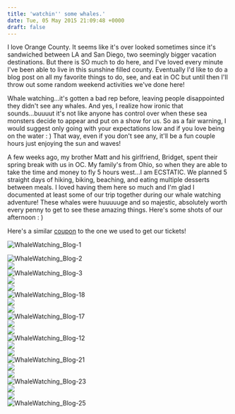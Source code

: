 ```yaml
---
title: 'watchin'' some whales.'
date: Tue, 05 May 2015 21:09:48 +0000
draft: false
---
```


I love Orange County. It seems like it's over looked sometimes since it's sandwiched between LA and San Diego, two seemingly bigger vacation destinations. But there is SO much to do here, and I've loved every minute I've been able to live in this sunshine filled county. Eventually I'd like to do a blog post on all my favorite things to do, see, and eat in OC but until then I'll throw out some random weekend activities we've done here!

Whale watching...it's gotten a bad rep before, leaving people disappointed they didn't see any whales. And yes, I realize how ironic that sounds...buuuut it's not like anyone has control over when these sea monsters decide to appear and put on a show for us. So as a fair warning, I would suggest only going with your expectations low and if you love being on the water : ) That way, even if you don't see any, it'll be a fun couple hours just enjoying the sun and waves!

A few weeks ago, my brother Matt and his girlfriend, Bridget, spent their spring break with us in OC. My family's from Ohio, so when they are able to take the time and money to fly 5 hours west...I am ECSTATIC. We planned 5 straight days of hiking, biking, beaching, and eating multiple desserts between meals. I loved having them here so much and I'm glad I documented at least some of our trip together during our whale watching adventure! These whales were huuuuuge and so majestic, absolutely worth every penny to get to see these amazing things. Here's some shots of our afternoon : )

Here's a similar [coupon](http://local.amazon.com/south-orange-county/B00SC3SX4M/newport-landing-whale-watching-cruise) to the one we used to get our tickets!

![WhaleWatching_Blog-1](https://djh82r8xhqebh.cloudfront.net/uploads/2015/05/WhaleWatching_Blog-1.jpg) <div class="flex-ns mhn2-ns mb3"> <div class="ph2-ns w-50-ns">![WhaleWatching_Blog-2](https://djh82r8xhqebh.cloudfront.net/uploads/2015/05/WhaleWatching_Blog-2.jpg)</div> <div class="ph2-ns w-50-ns">![](https://djh82r8xhqebh.cloudfront.net/uploads/2015/05/WhaleWatching_Blog-13.jpg)</div> </div> ![WhaleWatching_Blog-3](https://djh82r8xhqebh.cloudfront.net/uploads/2015/05/WhaleWatching_Blog-3.jpg) <div class="flex-ns mhn2-ns mb3"> <div class="ph2-ns w-50-ns">![](https://djh82r8xhqebh.cloudfront.net/uploads/2015/05/WhaleWatching_Blog-6.jpg)</div> <div class="ph2-ns w-50-ns">![](https://djh82r8xhqebh.cloudfront.net/uploads/2015/05/WhaleWatching_Blog-5.jpg)</div> </div> ![WhaleWatching_Blog-18](https://djh82r8xhqebh.cloudfront.net/uploads/2015/05/WhaleWatching_Blog-18.jpg) <div class="flex-ns mhn2-ns mb3"> <div class="ph2-ns w-50-ns">![](https://djh82r8xhqebh.cloudfront.net/uploads/2015/05/WhaleWatching_Blog-9.jpg)</div> <div class="ph2-ns w-50-ns">![](https://djh82r8xhqebh.cloudfront.net/uploads/2015/05/WhaleWatching_Blog-8.jpg)</div> </div> ![WhaleWatching_Blog-17](https://djh82r8xhqebh.cloudfront.net/uploads/2015/05/WhaleWatching_Blog-17.jpg) <div class="flex-ns mhn2-ns mb3"> <div class="ph2-ns w-50-ns">![](https://djh82r8xhqebh.cloudfront.net/uploads/2015/05/WhaleWatching_Blog-16.jpg)</div> <div class="ph2-ns w-50-ns">![](https://djh82r8xhqebh.cloudfront.net/uploads/2015/05/WhaleWatching_Blog-27.jpg)</div> </div> ![WhaleWatching_Blog-12](https://djh82r8xhqebh.cloudfront.net/uploads/2015/05/WhaleWatching_Blog-12.jpg) <div class="flex-ns mhn2-ns mb3"> <div class="ph2-ns w-50-ns">![](https://djh82r8xhqebh.cloudfront.net/uploads/2015/05/WhaleWatching_Blog-19.jpg)</div> <div class="ph2-ns w-50-ns">![](https://djh82r8xhqebh.cloudfront.net/uploads/2015/05/WhaleWatching_Blog-20.jpg)</div> </div> ![WhaleWatching_Blog-21](https://djh82r8xhqebh.cloudfront.net/uploads/2015/05/WhaleWatching_Blog-21.jpg) <div class="flex-ns mhn2-ns mb3"> <div class="ph2-ns w-50-ns">![](https://djh82r8xhqebh.cloudfront.net/uploads/2015/05/WhaleWatching_Blog-26.jpg)</div> <div class="ph2-ns w-50-ns">![](https://djh82r8xhqebh.cloudfront.net/uploads/2015/05/WhaleWatching_Blog-24.jpg)</div> </div> ![WhaleWatching_Blog-23](https://djh82r8xhqebh.cloudfront.net/uploads/2015/05/WhaleWatching_Blog-23.jpg) <div class="flex-ns mhn2-ns mb3"> <div class="ph2-ns w-50-ns">![](https://djh82r8xhqebh.cloudfront.net/uploads/2015/05/WhaleWatching_Blog-4.jpg)</div> <div class="ph2-ns w-50-ns">![](https://djh82r8xhqebh.cloudfront.net/uploads/2015/05/WhaleWatching_Blog-11.jpg)</div> </div> ![WhaleWatching_Blog-25](https://djh82r8xhqebh.cloudfront.net/uploads/2015/05/WhaleWatching_Blog-25.jpg)